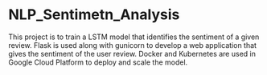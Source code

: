 # NLP_Sentimetn_Analysis
This project is to train a LSTM model that identifies the sentiment of a given review. Flask is used along with gunicorn to develop a web application that gives the sentiment of the user review. Docker and Kubernetes are used in Google Cloud Platform to deploy and scale the model.
